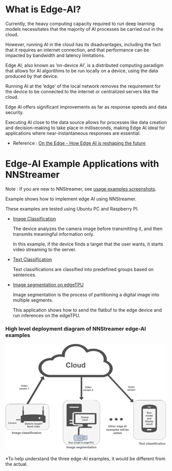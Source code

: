 # What is Edge-AI?
Currently, the heavy computing capacity required to run deep learning models necessitates that the majority of AI processes be carried out in the cloud.

However, running AI in the cloud has its disadvantages, including the fact that it requires an internet connection, and that performance can be impacted by bandwidth and latency limitations.

Edge AI, also known as ‘on-device AI’, is a distributed computing paradigm that allows for AI algorithms to be run locally on a device, using the data produced by that device.

Running AI at the ‘edge’ of the local network removes the requirement for the device to be connected to the internet or centralized servers like the cloud.

Edge AI offers significant improvements as far as response speeds and data security.

Executing AI close to the data source allows for processes like data creation and decision-making to take place in milliseconds, making Edge AI ideal for applications where near-instantaneous responses are essential.

  * Reference : [On the Edge - How Edge AI is reshaping the future](https://www.samsung.com/semiconductor/newsroom/tech-trends/on-the-edge-how-edge-ai-is-reshaping-the-future/)

# Edge-AI Example Applications with NNStreamer
Note : If you are new to NNStreamer, see [usage examples screenshots](https://github.com/nnstreamer/nnstreamer/wiki/usage-examples-screenshots).

Example shows how to implement edge AI using NNStreamer.

These examples are tested using Ubuntu PC and Raspberry PI.

  * [Image Classification](https://github.com/nnstreamer/nnstreamer-example/tree/master/Tizen.platform/Tizen_IoT_ImageClassification)

    The device analyzes the camera image before transmitting it, and then transmits meaningful information only.

    In this example, if the device finds a target that the user wants, it starts video streaming to the server.
  * [Text Classification](https://github.com/nnstreamer/nnstreamer-example/tree/master/Tizen.platform/Tizen_IoT_text_classification_NonGUI)

    Text classifications are classified into predefined groups based on sentences.

  * [Image segmentation on edgeTPU](https://github.com/nnstreamer/nnstreamer-example/tree/master/bash_script/example_image_segmentation_tensorflow_lite)

    Image segmentation is the process of partitioning a digital image into multiple segments.

    This application shows how to send the flatbuf to the edge device and run inferences on the edgeTPU.


### High level deployment diagram of NNStreamer edge-AI examples

![deployment diagram](./media/edgeai_diagram.png)

*To help understand the three edge-AI examples, it would be different from the actual.
